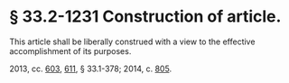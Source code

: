 # § 33.2-1231 Construction of article.

<p>This article shall be liberally construed with a view to the effective accomplishment of its purposes.</p><p>2013, cc. <a href='http://lis.virginia.gov/cgi-bin/legp604.exe?131+ful+CHAP0603'>603</a>, <a href='http://lis.virginia.gov/cgi-bin/legp604.exe?131+ful+CHAP0611'>611</a>, § 33.1-378; 2014, c. <a href='http://lis.virginia.gov/cgi-bin/legp604.exe?141+ful+CHAP0805'>805</a>.</p>